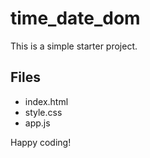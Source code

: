 # time_date_dom

This is a simple starter project.

## Files
- index.html
- style.css
- app.js

Happy coding!
